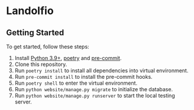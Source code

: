 # Landolfio

## Getting Started

To get started, follow these steps:

1. Install [Python 3.9+](https://www.python.org/), [poetry](https://python-poetry.org/docs/#installation) and [pre-commit](https://pre-commit.com/#install).
2. Clone this repository.
3. Run `poetry install` to install all dependencies into virtual environment.
4. Run `pre-commit install` to install the pre-commit hooks.
5. Run `poetry shell` to enter the virtual environment.
6. Run `python website/manage.py migrate` to initialize the database.
7. Run `python website/manage.py runserver` to start the local testing server.
